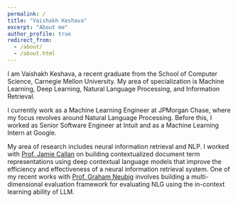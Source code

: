 ```yaml
---
permalink: /
title: "Vaishakh Keshava"
excerpt: "About me"
author_profile: true
redirect_from: 
  - /about/
  - /about.html
---
```


I am Vaishakh Keshava, a recent graduate from the School of Computer Science, Carnegie Mellon University. My area of specialization is Machine Learning, Deep Learning, Natural Language Processing, and Information Retrieval. 

I currently work as a Machine Learning Engineer at JPMorgan Chase, where my focus revolves around Natural Language Processing. Before this, I  worked as Senior Software Engineer at Intuit and as a Machine Learning Intern at Google.

My area of research includes neural information retrieval and NLP. I worked with [Prof. Jamie Callan](http://www.cs.cmu.edu/~callan/) on building contextualized document term representations using deep contextual language models that improve the efficiency and effectiveness of a neural information retrieval system. One of my recent works with [Prof. Graham Neubig](http://www.phontron.com/) involves building a multi-dimensional evaluation framework for evaluating NLG using the in-context learning ability of LLM.